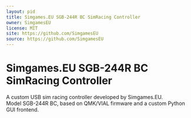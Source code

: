 ```yaml
---
layout: pid
title: Simgames.EU SGB-244R BC SimRacing Controller
owner: SimgamesEU
license: MIT
site: https://github.com/SimgamesEU
source: https://github.com/SimgamesEU
---
```


# Simgames.EU SGB-244R BC SimRacing Controller

A custom USB sim racing controller developed by Simgames.EU.  
Model SGB-244R BC, based on QMK/VIAL firmware and a custom Python GUI frontend.
